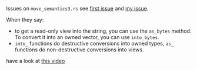 Issues on `move_semantics3.rs` see [first issue](https://github.com/rust-lang/rustlings/issues/631) and [my issue](https://github.com/rust-lang/rustlings/issues/632).

When they say: 

- to get a read-only view into the string, you can use the `as_bytes` method. To convert it into an owned vector, you can use `into_bytes`.
- `into_` functions do destructive conversions into owned types, `as_` functions do non-destructive conversions into views.

have a look at [this video](https://www.youtube.com/watch?v=79phqVpE7cU&list=PLxLxbi4e2mYHj_5jpkigBn-qVLofCYnNn)
